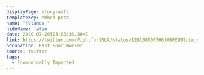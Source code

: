 ```yaml
---
displayPage: story-wall
templateKey: embed-post
name: "Yolanda "
hideName: false
date: 2020-07-20T23:08:33.304Z
link: https://twitter.com/Fightfor15LA/status/1281685007661060099?utm_source=The+Hub+Project&utm_campaign=b927ccfde8-EMAIL_CAMPAIGN_2020_06_19_01_57_COPY_01&utm_medium=email&utm_term=0_e3236c52d5-b927ccfde8-
occupation: Fast Food Worker
source: twitter
tags:
  - Economically Impacted
---
```

